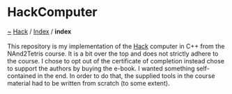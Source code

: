 <a id="hackcomputer"></a>
<h1>HackComputer</h1>
<a id="indexpage"></a>
<a href="https://github.com/CharlesCarley/HackComputer#~">~</a>
<a href="indexpage.md#hack">Hack</a>
<span class="inline-text">/</span>
<a href="index.md#index">Index</a>
<span class="inline-text">/</span>
<span class="bold-text"><b>index</b></span>
<br/>
<br/>
<span class="inline-text">This repository is my implementation of the </span>
<a href="namespaceHack.md#hack">Hack</a>
<span class="inline-text"> computer in C++ from the NAnd2Tetris course. It is a bit over the top and does not strictly adhere to the course. I chose to opt out of the certificate of completion instead chose to support the authors by buying the e-book. I wanted something self-contained in the end. In order to do that, the supplied tools in the course material had to be written from scratch (to some extent). </span>
</div>
</div>
</body>
</html>
